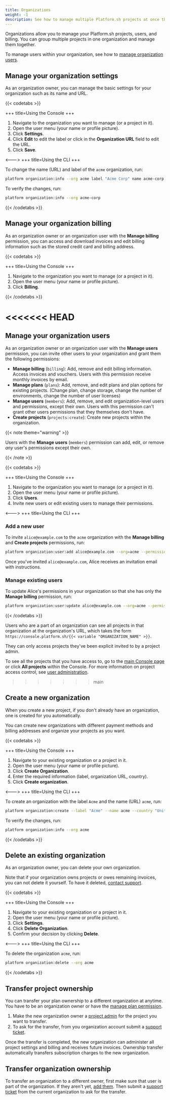 ```yaml
---
title: Organizations
weight: -1
description: See how to manage multiple Platform.sh projects at once through organizations.
---
```


Organizations allow you to manage your Platform.sh projects, users, and billing.
You can group multiple projects in one organization and manage them together.

To manage users within your organization, see how to [manage organization users](./users.md#manage-organization-users).

## Manage your organization settings

As an organization owner, you can manage the basic settings for your organization such as its name and URL.

{{< codetabs >}}

+++
title=Using the Console
+++

1. Navigate to the organization you want to manage (or a project in it).
2. Open the user menu (your name or profile picture).
3. Click **Settings**.
4. Click **Edit** to edit the label or click in the **Organization URL** field to edit the URL.
5. Click **Save**.

<--->
+++
title=Using the CLI
+++

To change the name (URL) and label of the `acme` organization, run:

```bash
platform organization:info --org acme label "Acme Corp" name acme-corp
```

To verify the changes, run:

```bash
platform organization:info --org acme-corp
```

{{< /codetabs >}}

## Manage your organization billing

As an organization owner or an organization user with the **Manage billing** permission,
you can access and download invoices and edit billing information such as the stored credit card and billing address.

{{< codetabs >}}

+++
title=Using the Console
+++

1. Navigate to the organization you want to manage (or a project in it).
1. Open the user menu (your name or profile picture).
1. Click **Billing**.

{{< /codetabs >}}

<<<<<<< HEAD
=======
## Manage your organization users

As an organization owner or an organization user with the **Manage users** permission,
you can invite other users to your organization and grant them the following permissions:

* **Manage billing** (`billing`):
  Add, remove and edit billing information.
  Access invoices and vouchers.
  Users with this permission receive monthly invoices by email.
* **Manage plans** (`plans`):
  Add, remove, and edit plans and plan options for existing projects.
  (Change plan, change storage, change the number of environments, change the number of user licenses)
* **Manage users** (`members`):
  Add, remove, and edit organization-level users and permissions, except their own.
  Users with this permission can't grant other users permissions that they themselves don't have.
* **Create projects** (`projects:create`):
  Create new projects within the organization.

{{< note theme="warning" >}}

Users with the **Manage users** (`members`) permission can add, edit, or remove _any_ user's permissions except their own.

{{< /note >}}

{{< codetabs >}}

+++
title=Using the Console
+++

1. Navigate to the organization you want to manage (or a project in it).
2. Open the user menu (your name or profile picture).
3. Click **Users**.
4. Invite new users or edit existing users to manage their permissions.

<--->
+++
title=Using the CLI
+++

### Add a new user

To invite `alice@example.com` to the `acme` organization with the **Manage billing** and **Create projects** permissions, run:

```bash
platform organization:user:add alice@example.com --org=acme --permission=billing,projects:create
```

Once you've invited `alice@example.com`,
Alice receives an invitation email with instructions.

### Manage existing users

To update Alice's permissions in your organization so that she has only the **Manage billing** permission, run:

```bash
platform organization:user:update alice@example.com --org=acme --permission=billing
```

{{< /codetabs >}}

Users who are a part of an organization can see all projects in that organization at the organization's URL,
which takes the form `https://console.platform.sh/{{< variable "ORGANIZATION_NAME" >}}`.

They can only access projects they've been explicit invited to by a project admin.

To see all the projects that you have access to,
go to the [main Console page](https://console.platform.sh) or click **All projects** within the Console.
For more information on project access control, see [user administration](./users.md).

>>>>>>> main
## Create a new organization

When you create a new project, if you don't already have an organization, one is created for you automatically.

You can create new organizations with different payment methods and billing addresses
and organize your projects as you want.

{{< codetabs >}}

+++
title=Using the Console
+++

1. Navigate to your existing organization or a project in it.
1. Open the user menu (your name or profile picture).
1. Click **Create Organization**.
1. Enter the required information (label, organization URL, country).
1. Click **Create organization**.

<--->
+++
title=Using the CLI
+++

To create an organization with the label `Acme` and the name (URL) `acme`, run:

```bash
platform organization:create --label "Acme" --name acme --country "United States"
```

To verify the changes, run:

```bash
platform organization:info --org acme
```

{{< /codetabs >}}

## Delete an existing organization

As an organization owner, you can delete your own organization.

Note that if your organization owns projects or owes remaining invoices, you can not delete it yourself.
To have it deleted, [contact support](../overview/get-support.md).

{{< codetabs >}}

+++
title=Using the Console
+++

1. Navigate to your existing organization or a project in it.
2. Open the user menu (your name or profile picture).
3. Click **Settings**.
4. Click **Delete Organization**.
5. Confirm your decision by clicking **Delete**.

<--->
+++
title=Using the CLI
+++

To delete the organization `acme`, run:

```bash
platform organization:delete --org acme
```

{{< /codetabs >}}

## Transfer project ownership

You can transfer your plan ownership to a different organization at anytime.
You have to be an organization owner or have the [manage plan permission](./users.md#organization-user-permissions).

1. Make the new organization owner a [project admin](./users.md#project-user-permissions)
   for the project you want to transfer.
2. To ask for the transfer, from you organization account submit a [support ticket](https://console.platform.sh/-/users/~/tickets).

Once the transfer is completed, the new organization can administer all project settings and billing and receives future invoices.
Ownership transfer automatically transfers subscription charges to the new organization.

## Transfer organization ownership

To transfer an organization to a different owner, first make sure that user is part of the organization.
If they aren't yet, [add them](./users.md#add-a-user-to-an-organization).
Then submit a [support ticket](https://console.platform.sh/-/users/~/tickets) from the current organization to ask for the transfer.
